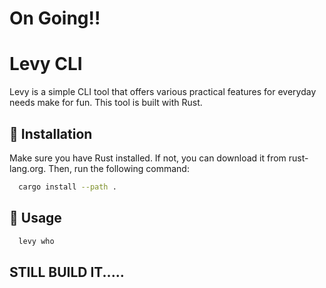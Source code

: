 # On Going!!

# Levy CLI

Levy is a simple CLI tool that offers various practical features for everyday needs make for fun. This tool is built with Rust.

## 🚀 Installation
Make sure you have Rust installed. If not, you can download it from rust-lang.org.
Then, run the following command:
 ```sh
   cargo install --path .
   ```

## 🔧 Usage
```sh
  levy who
```


## STILL BUILD IT.....
